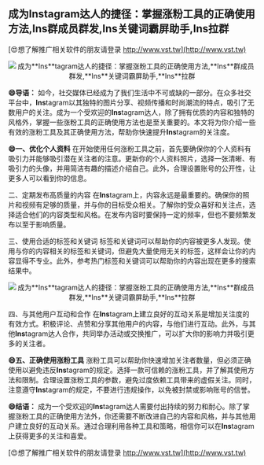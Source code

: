 ## **成为**Ins**tagram达人的捷径：掌握涨粉工具的正确使用方法,**Ins**群成员群发,**Ins**关键词霸屏助手,**Ins**拉群**

[😍想了解推广相关软件的朋友请登录 http://www.vst.tw](http://www.vst.tw)

 <center><img src="https://vst.tw/MP4/tuiguang/png/4.png" alt="成为**Ins**tagram达人的捷径：掌握涨粉工具的正确使用方法,**Ins**群成员群发,**Ins**关键词霸屏助手,**Ins**拉群"></center>

**😄导语：**
如今，社交媒体已经成为了我们生活中不可或缺的一部分。在众多社交平台中，**Ins**tagram以其独特的图片分享、视频传播和时尚潮流的特点，吸引了无数用户的关注。成为一个受欢迎的**Ins**tagram达人，除了拥有优质的内容和独特的风格外，掌握一些涨粉工具的正确使用方法也是至关重要的。本文将为你介绍一些有效的涨粉工具及其正确使用方法，帮助你快速提升**Ins**tagram的关注度。

**😄一、优化个人资料**
在开始使用任何涨粉工具之前，首先要确保你的个人资料有吸引力并能够吸引潜在关注者的注意。更新你的个人资料照片，选择一张清晰、有吸引力的头像，并用简洁有趣的描述介绍自己。此外，合理设置账号的公开性，让更多人可以看到你的信息。

二、定期发布高质量的内容
在**Ins**tagram上，内容永远是最重要的。确保你的照片和视频有足够的质量，并与你的目标受众相关。了解你的受众喜好和关注点，选择适合他们的内容类型和风格。在发布内容时要保持一定的频率，但也不要频繁发布以至于影响质量。

三、使用合适的标签和关键词
标签和关键词可以帮助你的内容被更多人发现。使用与你的内容相关的标签和关键词，但避免大量使用无关的标签，这样会让你的内容显得不专业。此外，参考热门标签和关键词可以帮助你的内容出现在更多的搜索结果中。

 <center><img src="https://vst.tw/MP4/tuiguang/png/7.png" alt="成为**Ins**tagram达人的捷径：掌握涨粉工具的正确使用方法,**Ins**群成员群发,**Ins**关键词霸屏助手,**Ins**拉群"></center>

四、与其他用户互动和合作
在**Ins**tagram上建立良好的互动关系是增加关注度的有效方式。积极评论、点赞和分享其他用户的内容，与他们进行互动。此外，与其他**Ins**tagram达人合作，共同举办活动或交换推广，可以扩大你的影响力并吸引更多的关注者。

**😄五、正确使用涨粉工具**
涨粉工具可以帮助你快速增加关注者数量，但必须正确使用以避免违反**Ins**tagram的规定。选择一款可信赖的涨粉工具，并了解其使用方法和限制。合理设置涨粉工具的参数，避免过度依赖工具带来的虚假关注。同时，注意遵守**Ins**tagram的规定，不要进行违规操作，以免被封禁或影响账号的信誉。

**😄结语：**
成为一个受欢迎的**Ins**tagram达人需要付出持续的努力和耐心。除了掌握涨粉工具的正确使用方法外，你还需要不断改进自己的内容和风格，并与其他用户建立良好的互动关系。通过合理利用各种工具和策略，相信你可以在**Ins**tagram上获得更多的关注和喜爱。

[😍想了解推广相关软件的朋友请登录 http://www.vst.tw](http://www.vst.tw)



